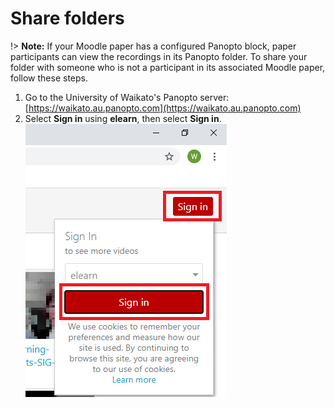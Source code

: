 # Share folders

!> **Note:** If your Moodle paper has a configured Panopto block, paper participants can view the recordings in its Panopto folder. To share your folder with someone who is not a participant in its associated Moodle paper, follow these steps.

1. Go to the University of Waikato's Panopto server: [https://waikato.au.panopto.com](https://waikato.au.panopto.com)
2. Select **Sign in** using **elearn**, then select **Sign in**.
![](images/Copyrecordingscreenshot.png)
